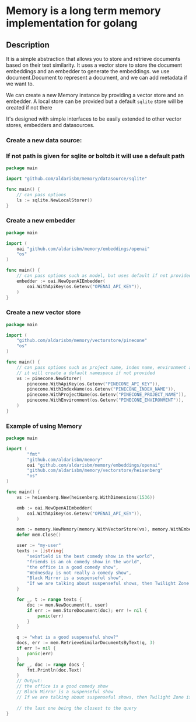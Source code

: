 # Memory is a long term memory implementation for golang

## Description
It is a simple abstraction that allows you to store and retrieve documents based on their text similarity. 
It uses a vector store to store the document embeddings and an embedder to generate the embeddings.
we use document.Document to represent a document, and we can add metadata if we want to.


We can create a new Memory instance by providing a vector store and an embedder. A local store can be 
provided but a default `sqlite` store will be created if not there

It's designed with simple interfaces to be easily extended to other vector stores, embedders and datasources.

### Create a new data source:
### If not path is given for sqlite or boltdb it will use a default path

```go
package main

import "github.com/aldarisbm/memory/datasource/sqlite"

func main() {
	// can pass options
	ls := sqlite.NewLocalStorer()
}
```

### Create a new embedder

```go
package main

import (
	oai "github.com/aldarisbm/memory/embeddings/openai"
	"os"
)

func main() {
	// can pass options such as model, but uses default if not provided
	embedder := oai.NewOpenAIEmbedder(
		oai.WithApiKey(os.Getenv("OPENAI_API_KEY")),
	)
}
```

### Create a new vector store

```go
package main

import (
    "github.com/aldarisbm/memory/vectorstore/pinecone"
    "os"
)

func main() { 
	// can pass options such as project name, index name, environment and api key 
	// it will create a default namespace if not provided
	vs := pinecone.NewStorer(
        pinecone.WithApiKey(os.Getenv("PINECONE_API_KEY")),
        pinecone.WithIndexName(os.Getenv("PINECONE_INDEX_NAME")),
        pinecone.WithProjectName(os.Getenv("PINECONE_PROJECT_NAME")),
        pinecone.WithEnvironment(os.Getenv("PINECONE_ENVIRONMENT")),
    )
}
```


### Example of using Memory

```go
package main

import (
        "fmt"
        "github.com/aldarisbm/memory"
        oai "github.com/aldarisbm/memory/embeddings/openai"
        "github.com/aldarisbm/memory/vectorstore/heisenberg"
        "os"
)

func main() {
	vs := heisenberg.New(heisenberg.WithDimensions(1536))

	emb := oai.NewOpenAIEmbedder(
		oai.WithApiKey(os.Getenv("OPENAI_API_KEY")),
	)

	mem := memory.NewMemory(memory.WithVectorStore(vs), memory.WithEmbedder(emb))
	defer mem.Close()

	user := "my-user"
	texts := []string{
		"seinfield is the best comedy show in the world",
		"friends is an ok comedy show in the world",
		"the office is a good comedy show",
		"Wednesday is not really a comedy show",
		"Black Mirror is a suspenseful show",
		"If we are talking about suspenseful shows, then Twilight Zone is the best",
	}

	for _, t := range texts {
		doc := mem.NewDocument(t, user)
		if err := mem.StoreDocument(doc); err != nil {
			panic(err)
		}
	}

	q := "what is a good suspenseful show?"
	docs, err := mem.RetrieveSimilarDocumentsByText(q, 3)
	if err != nil {
		panic(err)
	}
	for _, doc := range docs {
		fmt.Println(doc.Text)
	}
	// Output:
	// the office is a good comedy show
	// Black Mirror is a suspenseful show
	// If we are talking about suspenseful shows, then Twilight Zone is the best
	
	// the last one being the closest to the query
}
```
